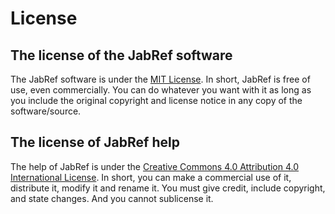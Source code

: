 
# License

## The license of the JabRef software

The JabRef software is under the [MIT License](https://github.com/JabRef/jabref/blob/master/LICENSE.md). In short, JabRef is free of use, even commercially. You can do whatever you want with it as long as you include the original copyright and license notice in any copy of the software/source.

## The license of JabRef help

The help of JabRef is under the [Creative Commons 4.0 Attribution 4.0 International License](https://github.com/JabRef/help.jabref.org/blob/gh-pages/LICENSE.md). In short, you can make a commercial use of it, distribute it, modify it and rename it. You must give credit, include copyright, and state changes. And you cannot sublicense it.

